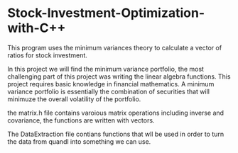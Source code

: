 # Stock-Investment-Optimization-with-C++

This program uses the minimum variances theory to calculate a vector of ratios for stock investment.

In this project we will find the minimum variance portfolio, the most challenging part of this project was writing the linear algebra functions. This project requires basic knowledge in financial mathematics. A minimum variance portfolio is essentially the combination of securities that will minimuze the overall volatility of the portfolio. 

the matrix.h file contains varoious matrix operations including inverse and covariance, the functions are written with vectors.

The DataExtraction file contians functions that wll be used in order to turn the data from quandl into something we can use.
